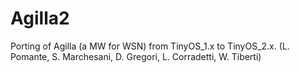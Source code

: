 Agilla2
=======

Porting of Agilla (a MW for WSN) from TinyOS_1.x to TinyOS_2.x. (L. Pomante, S. Marchesani, D. Gregori, L. Corradetti, W. Tiberti)
